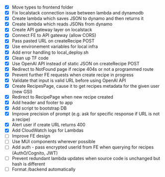 - [x] Move types to frontend folder
- [x] Fix localstack connection issue between lambda and dynamodb
- [x] Create lambda which saves JSON to dynamo and then returns it
- [x] Create lambda which reads JSONs from dynamo
- [x] Create API gateway layer on localstack
- [x] Connect FE to API gateway (allow CORS)
- [x] Pass pasted URL on createRecipe POST
- [x] Use environement variables for local infra
- [x] Add error handling to local_deploy.sh
- [x] Clean up TF code
- [x] Use OpenAI API instead of static JSON on createRecipe POST
- [x] Redirect to NotFound page if recipe 404s or not a programmed route
- [x] Prevent further FE requests when create recipe in progress
- [x] Validate that input is valid URL before using OpenAI API
- [x] Create RecipesPage, cause it to get recipes metadata for the given user (new GSI)
- [x] Redirect to RecipePage when new recipe created
- [x] Add header and footer to app
- [x] Add script to bootstrap DB
- [x] Improve precision of prompt (e.g. ask for specific response if URL is not a recipe)
- [x] Alert user if create URL returns 400
- [x] Add CloudWatch logs for Lambdas
- [ ] Improve FE design
- [ ] Use MUI components wherever possible
- [ ] Add auth - pass encrypted userId from FE when querying for recipes (AuthO/Cognito, JWT)
- [ ] Prevent redundant lambda updates when source code is unchanged but hash is different
- [ ] Format /backend automatically
